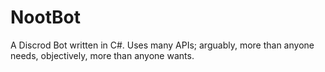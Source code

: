 # NootBot
A Discrod Bot written in C#. Uses many APIs; arguably, more than anyone needs, objectively, more than anyone wants.
